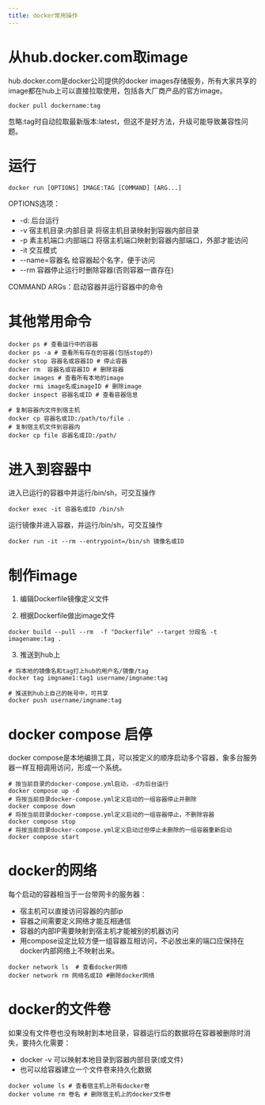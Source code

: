 ```yaml
---
title: docker常用操作
---
```


# 从hub.docker.com取image

hub.docker.com是docker公司提供的docker images存储服务，所有大家共享的image都在hub上可以直接拉取使用，包括各大厂商产品的官方image。

```
docker pull dockername:tag
```

忽略:tag时自动拉取最新版本:latest，但这不是好方法，升级可能导致兼容性问题。

# 运行

```
docker run [OPTIONS] IMAGE:TAG [COMMAND] [ARG...]
```

OPTIONS选项：

- -d: 后台运行
- -v 宿主机目录:内部目录 将宿主机目录映射到容器内部目录
- -p 素主机端口:内部端口 将宿主机端口映射到容器内部端口，外部才能访问
- -it 交互模式
- --name=容器名 给容器起个名字，便于访问
- --rm 容器停止运行时删除容器(否则容器一直存在)

COMMAND ARGs：启动容器并运行容器中的命令

# 其他常用命令

```
docker ps # 查看运行中的容器
docker ps -a # 查看所有存在的容器(包括stop的)
docker stop 容器名或容器ID # 停止容器
docker rm  容器名或容器ID # 删除容器
docker images # 查看所有本地的image
docker rmi image名或imageID # 删除image
docker inspect 容器名或ID # 查看容器信息

# 复制容器内文件到宿主机
docker cp 容器名或ID:/path/to/file .
# 复制宿主机文件到容器内  
docker cp file 容器名或ID:/path/
```

# 进入到容器中

进入已运行的容器中并运行/bin/sh，可交互操作

```
docker exec -it 容器名或ID /bin/sh
```

运行镜像并进入容器，并运行/bin/sh，可交互操作

```
docker run -it --rm --entrypoint=/bin/sh 镜像名或ID
```

# 制作image

1. 编辑Dockerfile镜像定义文件

2. 根据Dockerfile做出image文件

```
docker build --pull --rm  -f "Dockerfile" --target 分段名 -t imagename:tag .
```

3. 推送到hub上

```
# 将本地的镜像名和tag打上hub的用户名/镜像/tag
docker tag imgname1:tag1 username/imgname:tag

# 推送到hub上自己的帐号中，可共享
docker push username/imgname:tag
```

# docker compose 启停

docker compose是本地编排工具，可以按定义的顺序启动多个容器，象多台服务器一样互相调用访问，形成一个系统。

```
# 按当前目录的docker-compose.yml启动，-d为后台运行
docker compose up -d
# 将按当前目录docker-compose.yml定义启动的一组容器停止并删除
docker compose down
# 将按当前目录docker-compose.yml定义启动的一组容器停止，不删除容器
docker compose stop
# 将按当前目录docker-compose.yml定义启动过但停止未删除的一组容器重新启动
docker compose start
```

# docker的网络

每个启动的容器相当于一台带网卡的服务器：

- 宿主机可以直接访问容器的内部ip
- 容器之间需要定义网络才能互相通信
- 容器的内部IP需要映射到宿主机才能被别的机器访问
- 用compose设定比较方便一组容器互相访问，不必放出来的端口应保持在docker内部网络上不映射出来。

```
docker network ls  # 查看docker网络
docker network rm 网络名或ID #删除docker网络
```

# docker的文件卷

如果没有文件卷也没有映射到本地目录，容器运行后的数据将在容器被删除时消失，要持久化需要：

- docker -v 可以映射本地目录到容器内部目录(或文件)
- 也可以给容器建立一个文件卷来持久化数据

```
docker volume ls # 查看宿主机上所有docker卷
docker volume rm 卷名 # 删除宿主机上的docker文件卷
```
